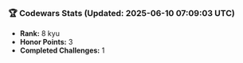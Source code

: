### 🏆 Codewars Stats (Updated: 2025-06-10 07:09:03 UTC)

- **Rank:** 8 kyu
- **Honor Points:** 3
- **Completed Challenges:** 1
